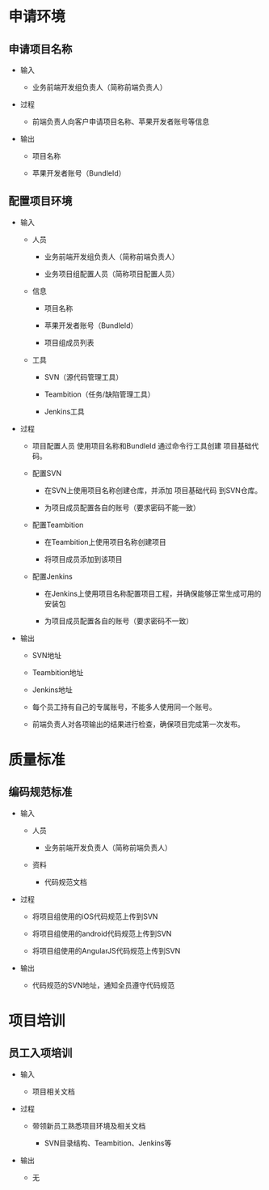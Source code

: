 <!-- toc -->

# 申请环境

## 申请项目名称

* 输入

    * 业务前端开发组负责人（简称前端负责人）
    
* 过程

    * 前端负责人向客户申请项目名称、苹果开发者账号等信息
    
* 输出

    * 项目名称
    
    * 苹果开发者账号（BundleId）

## 配置项目环境

* 输入

    * 人员
        
        * 业务前端开发组负责人（简称前端负责人）
        
        * 业务项目组配置人员（简称项目配置人员）
    
    * 信息
    
        * 项目名称
        
        * 苹果开发者账号（BundleId）
        
        * 项目组成员列表
    
    * 工具
    
        * SVN（源代码管理工具）
        
        * Teambition（任务/缺陷管理工具）
        
        * Jenkins工具

* 过程
    
    * 项目配置人员 使用项目名称和BundleId 通过命令行工具创建 项目基础代码。
    
    * 配置SVN
    
        * 在SVN上使用项目名称创建仓库，并添加 项目基础代码 到SVN仓库。
        
        * 为项目成员配置各自的账号（要求密码不能一致）
    
    * 配置Teambition
    
        * 在Teambition上使用项目名称创建项目
        
        * 将项目成员添加到该项目
        
    * 配置Jenkins
    
        * 在Jenkins上使用项目名称配置项目工程，并确保能够正常生成可用的安装包
        
        * 为项目成员配置各自的账号（要求密码不一致）

* 输出

    * SVN地址
    
    * Teambition地址
    
    * Jenkins地址

    * 每个员工持有自己的专属账号，不能多人使用同一个账号。
    
    * 前端负责人对各项输出的结果进行检查，确保项目完成第一次发布。

# 质量标准

## 编码规范标准

* 输入

    * 人员
    
        * 业务前端开发负责人（简称前端负责人）
        
    * 资料
    
        * 代码规范文档

* 过程

    * 将项目组使用的iOS代码规范上传到SVN
    
    * 将项目组使用的android代码规范上传到SVN
    
    * 将项目组使用的AngularJS代码规范上传到SVN

* 输出

    * 代码规范的SVN地址，通知全员遵守代码规范

# 项目培训

## 员工入项培训

* 输入

    * 项目相关文档

* 过程

    * 带领新员工熟悉项目环境及相关文档
    
        * SVN目录结构、Teambition、Jenkins等

* 输出

    * 无